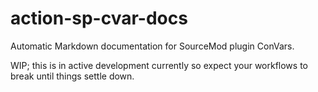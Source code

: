# action-sp-cvar-docs
Automatic Markdown documentation for SourceMod plugin ConVars.

WIP; this is in active development currently so expect your workflows to break until things settle down.
